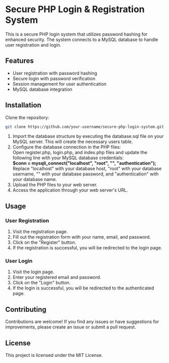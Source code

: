 # Secure PHP Login & Registration System

This is a secure PHP login system that utilizes password hashing for enhanced security. The system connects to a MySQL database to handle user registration and login.

## Features

- User registration with password hashing
- Secure login with password verification
- Session management for user authentication
- MySQL database integration

## Installation
Clone the repository:

   ```bash
   git clone https://github.com/your-username/secure-php-login-system.git
   ```

<ol>
<li>Import the database structure by executing the database.sql file on your MySQL server. This will create the necessary users table.</li>
<li>Configure the database connection in the PHP files: <br>
Open register.php, login.php, and index.php files and update the following line with your MySQL database credentials: <br>
<strong>
$conn = mysqli_connect("localhost", "root", "", "authentication");
</strong> <br>
Replace "localhost" with your database host, "root" with your database username, "" with your database password, and "authentication" with your database name.
</li>
<li>Upload the PHP files to your web server.</li>
<li>Access the application through your web server's URL. </li>
</ol>

## Usage
### User Registration
<ol>
<li>Visit the registration page.</li>
<li>Fill out the registration form with your name, email, and password.</li>
<li>Click on the "Register" button.</li>
<li>If the registration is successful, you will be redirected to the login page.</li>
</ol>

### User Login
<ol>
<li>Visit the login page.</li>
<li>Enter your registered email and password.</li>
<li>Click on the "Login" button.</li>
<li>If the login is successful, you will be redirected to the authenticated page.</li>
</ol>

## Contributing
Contributions are welcome! If you find any issues or have suggestions for improvements, please create an issue or submit a pull request.

## License
This project is licensed under the MIT License.



